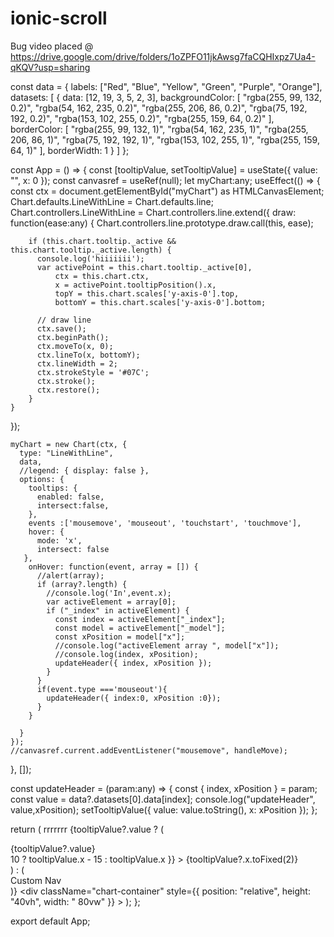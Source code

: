 # ionic-scroll
 
 Bug video placed @ https://drive.google.com/drive/folders/1oZPFO11jkAwsg7faCQHIxpz7Ua4-qKQV?usp=sharing




const data = {
  labels: ["Red", "Blue", "Yellow", "Green", "Purple", "Orange"],
  datasets: [
    {
      data: [12, 19, 3, 5, 2, 3],
      backgroundColor: [
        "rgba(255, 99, 132, 0.2)",
        "rgba(54, 162, 235, 0.2)",
        "rgba(255, 206, 86, 0.2)",
        "rgba(75, 192, 192, 0.2)",
        "rgba(153, 102, 255, 0.2)",
        "rgba(255, 159, 64, 0.2)"
      ],
      borderColor: [
        "rgba(255, 99, 132, 1)",
        "rgba(54, 162, 235, 1)",
        "rgba(255, 206, 86, 1)",
        "rgba(75, 192, 192, 1)",
        "rgba(153, 102, 255, 1)",
        "rgba(255, 159, 64, 1)"
      ],
      borderWidth: 1
    }
  ]
};

const App = () => {
  const [tooltipValue, setTooltipValue] = useState({ value: "", x: 0 });
  const canvasref = useRef(null);
  let myChart:any;
  useEffect(() => {
    const ctx = document.getElementById("myChart") as HTMLCanvasElement;
    Chart.defaults.LineWithLine = Chart.defaults.line;
    Chart.controllers.LineWithLine = Chart.controllers.line.extend({
    draw: function(ease:any) {
        Chart.controllers.line.prototype.draw.call(this, ease);

        if (this.chart.tooltip._active && this.chart.tooltip._active.length) {
          console.log('hiiiiiii');
          var activePoint = this.chart.tooltip._active[0],
              ctx = this.chart.ctx,
              x = activePoint.tooltipPosition().x,
              topY = this.chart.scales['y-axis-0'].top,
              bottomY = this.chart.scales['y-axis-0'].bottom;

          // draw line
          ctx.save();
          ctx.beginPath();
          ctx.moveTo(x, 0);
          ctx.lineTo(x, bottomY);
          ctx.lineWidth = 2;
          ctx.strokeStyle = '#07C';
          ctx.stroke();
          ctx.restore();
        }
    }
});

    myChart = new Chart(ctx, {
      type: "LineWithLine",
      data,
      //legend: { display: false },
      options: {
        tooltips: {
          enabled: false,
          intersect:false,
        },
        events :['mousemove', 'mouseout', 'touchstart', 'touchmove'],
        hover: {
          mode: 'x',
          intersect: false
       },
        onHover: function(event, array = []) {
          //alert(array);
          if (array?.length) {
            //console.log('In',event.x);
            var activeElement = array[0];
            if ("_index" in activeElement) {
              const index = activeElement["_index"];
              const model = activeElement["_model"];
              const xPosition = model["x"];
              //console.log("activeElement array ", model["x"]);
              //console.log(index, xPosition);
              updateHeader({ index, xPosition });
            }
          }
          if(event.type ==='mouseout'){
            updateHeader({ index:0, xPosition :0});
          }
        }
        
      }
    });
    //canvasref.current.addEventListener("mousemove", handleMove);
  }, []);

  
  const updateHeader = (param:any) => {
    const { index, xPosition } = param;
    const value = data?.datasets[0].data[index];
    console.log("updateHeader", value,xPosition);
    setTooltipValue({ value: value.toString(), x: xPosition });
  };

  return (
    <IonPage>
      <IonHeader>
        <IonToolbar>
          <IonTitle>rrrrrrr</IonTitle>
        </IonToolbar>
      </IonHeader>
      <IonContent>
        {tooltipValue?.value ? (
          <div className="tooltip-container">
            <div className="batch">{tooltipValue?.value}</div>
            <div className="batch-value">
              <span
                className="batch-text"
                style={{
                  left:
                    tooltipValue.x > 10 ? tooltipValue.x - 15 : tooltipValue.x
                }}
              >
                {tooltipValue?.x.toFixed(2)}
              </span>
            </div>
          </div>
        ) : (
          <div>Custom Nav </div>
        )}
        <div
          className="chart-container"
          style={{ position: "relative", height: "40vh", width: " 80vw" }}
        >
          <canvas ref={canvasref} id="myChart" />
        </div>
      </IonContent>
    </IonPage>
  );
};

export default App;
